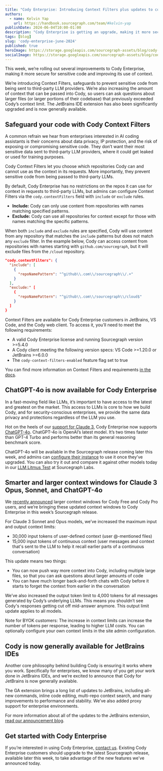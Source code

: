```yaml
---
title: "Cody Enterprise: Introducing Context Filters plus updates to context windows and LLM choice"
authors:
  - name: Kelvin Yap
    url: https://handbook.sourcegraph.com/team/#kelvin-yap
publishDate: 2024-06-04T10:00-01:00
description: "Cody Enterprise is getting an upgrade, making it more secure for sensitive code, improving its use of context, and adding support for the latest GPT-4o LLM."
tags: [blog]
slug: 'cody-enterprise-june-2024'
published: true
heroImage: https://storage.googleapis.com/sourcegraph-assets/blog/cody-enterprise-june-2024/cody-enterprise-june-2024-hero.png
socialImage: https://storage.googleapis.com/sourcegraph-assets/blog/cody-enterprise-june-2024/cody-enterprise-june-2024-hero.png
---
```


This week, we’re rolling out several improvements to Cody Enterprise, making it more secure for sensitive code and improving its use of context.

We’re introducing Context Filters, safeguards to prevent sensitive code from being sent to third-party LLM providers. We’re also increasing the amount of context that can be passed into Cody, so users can ask questions about larger files (or larger portions of their codebase) that previously exceeded Cody’s context limit. The JetBrains IDE extension has also been significantly upgraded and is now generally available.

## Safeguard your code with Cody Context Filters

A common refrain we hear from enterprises interested in AI coding assistants is their concerns about data privacy, IP protection, and the risk of exposing or compromising sensitive code. They don’t want their most sensitive data sent to third-party LLM providers, where it could get leaked or used for training purposes.

Cody Context Filters let you choose which repositories Cody can and cannot use as the context in its requests. More importantly, they prevent sensitive code from being passed to third-party LLMs.

By default, Cody Enterprise has no restrictions on the repos it can use for context in requests to third-party LLMs, but admins can configure Context Filters via the `cody.contextFilters` field with `include` or `exclude` rules.

* **Include:** Cody can only use content from repositories with names matching specified patterns.
* **Exclude:** Cody can use all repositories for context except for those with names matching the specific patterns.

When both `include` and `exclude` rules are specified, Cody will use content from any repository that matches the `include` patterns but does not match any `exclude` filter. In the example below, Cody can access content from repositories with names starting with `github.com/sourcegraph`, but it will exclude files from the `/cloud` repository.


```json
"cody.contextFilters": {
  "include": [
    {
      "repoNamePattern": "^github\\.com\\/sourcegraph\\/.+"
    }
  ],
  "exclude:" [
    {
      "repoNamePattern": "^github\\.com\\/sourcegraph\\/cloud$"
    }
  ]
}
```



Context Filters are available for Cody Enterprise customers in JetBrains, VS Code, and the Cody web client. To access it, you’ll need to meet the following requirements:



* A valid Cody Enterprise license and running Sourcegraph version >=5.4.0
* A Cody client meeting the following version specs: VS Code >=1.20.0 or JetBrains >=6.0.0
* The `cody-context-filters-enabled` feature flag set to true

You can find more information on Context Filters and requirements [in the docs](https://sourcegraph.com/docs/cody/capabilities/ignore-context).

## ChatGPT-4o is now available for Cody Enterprise

In a fast-moving field like LLMs, it’s important to have access to the latest and greatest on the market. This access to LLMs is core to how we build Cody, and for security-conscious enterprises, we provide the same data privacy and protections regardless of the LLM you use.

Hot on the heels of our [support for Claude 3](https://sourcegraph.com/blog/claude-3-now-available-in-cody), Cody Enterprise now supports [ChatGPT-4o](https://openai.com/index/hello-gpt-4o/). ChatGPT-4o is OpenAI’s latest model. It’s two times faster than GPT-4 Turbo and performs better than its general reasoning benchmark score.

ChatGPT-4o will be available in the Sourcegraph release coming later this week, and admins can [configure their instance](https://sourcegraph.com/docs/cody/core-concepts/cody-gateway#configuring-custom-models) to use it once they’ve upgraded. You can also try it out and compare it against other models today in our [LLM Litmus Test](https://s0.dev/) at Sourcegraph Labs.

## Smarter and larger context windows for Claude 3 Opus, Sonnet, and ChatGPT-4o

We [recently announced](https://sourcegraph.com/blog/cody-vscode-1-14-0-release) larger context windows for Cody Free and Cody Pro users, and we’re bringing these updated context windows to Cody Enterprise in this week’s Sourcegraph release.

For Claude 3 Sonnet and Opus models, we’ve increased the maximum input and output context limits:

* 30,000 input tokens of user-defined context (user @-mentioned files)
* 15,000 input tokens of continuous context (user messages and context that's sent to the LLM to help it recall earlier parts of a continuous conversation)

This update means two things:

* You can now push way more context into Cody, including multiple large files, so that you can ask questions about larger amounts of code
* You can have much longer back-and-forth chats with Cody before it starts to forget the context from earlier in the conversation

We’ve also increased the output token limit to 4,000 tokens for all messages generated by Cody’s underlying LLMs. This means you shouldn’t see Cody's responses getting cut off mid-answer anymore. This output limit update applies to all models.

Note for BYOK customers: The increase in context limits can increase the number of tokens per response, leading to higher LLM costs. You can optionally configure your own context limits in the site admin configuration.

## Cody is now generally available for JetBrains IDEs

Another core philosophy behind building Cody is ensuring it works where you work. Specifically for enterprises, we know many of you get your work done in JetBrains IDEs, and we’re excited to announce that Cody for JetBrains is now generally available.

The GA extension brings a long list of updates to JetBrains, including all-new commands, inline code editing, multi-repo context search, and many improvements to performance and stability. We’ve also added proxy support for enterprise environments.

For more information about all of the updates to the JetBrains extension, [read our announcement blog](sourcegraph.com/blog/cody-for-jetbrains-is-generally-available).

## Get started with Cody Enterprise

If you’re interested in using Cody Enterprise, [contact us](https://sourcegraph.com/contact/request-info). Existing Cody Enterprise customers should upgrade to the latest Sourcegraph release, available later this week, to take advantage of the new features we’ve announced today.
